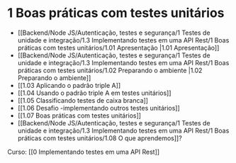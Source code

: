 # 1 Boas práticas com testes unitários
- [[Backend/Node JS/Autenticação, testes e segurança/1 Testes de unidade e integração/1.3 Implementando testes em uma API Rest/1 Boas práticas com testes unitários/1.01 Apresentação |1.01 Apresentação]]
- [[Backend/Node JS/Autenticação, testes e segurança/1 Testes de unidade e integração/1.3 Implementando testes em uma API Rest/1 Boas práticas com testes unitários/1.02 Preparando o ambiente |1.02 Preparando o ambiente]]
- [[1.03 Aplicando o padrão triple A]]
- [[1.04 Usando o padrão triple A em testes unitários]]
- [[1.05 Classificando testes de caixa branca]]
- [[1.06 Desafio -implementando outros testes unitários]]
- [[1.07 Boas práticas com testes unitários]]
- [[Backend/Node JS/Autenticação, testes e segurança/1 Testes de unidade e integração/1.3 Implementando testes em uma API Rest/1 Boas práticas com testes unitários/1.08 O que aprendemos]]?

Curso: [[0 Implementando testes em uma API Rest]]